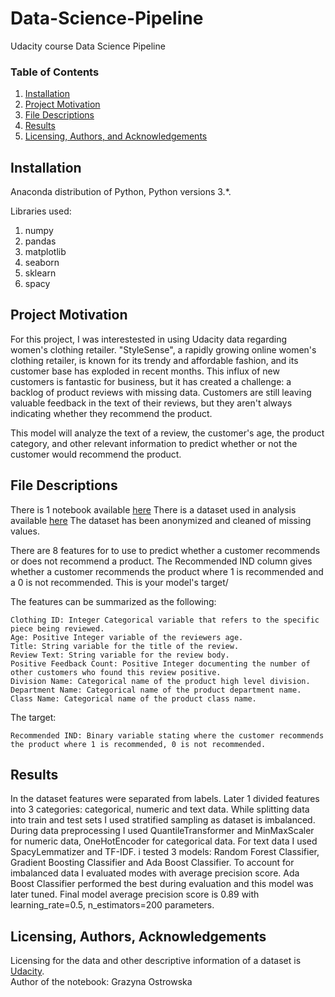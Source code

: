 # Data-Science-Pipeline
Udacity course Data Science Pipeline

### Table of Contents
1. [Installation](#installation)
2. [Project Motivation](#motivation)
3. [File Descriptions](#files)
4. [Results](#results)
5. [Licensing, Authors, and Acknowledgements](#licensing)

## Installation <a name="installation">
 
Anaconda distribution of Python, Python versions 3.*.

Libraries used:
1. numpy
2. pandas
3. matplotlib
4. seaborn
5. sklearn
6. spacy

## Project Motivation <a name="motivation"></a>
For this project, I was interestested in using Udacity data regarding women's clothing retailer.
"StyleSense", a rapidly growing online women's clothing retailer, is known for its trendy and affordable fashion, and its customer base has exploded in recent months. 
This influx of new customers is fantastic for business, but it has created a challenge: a backlog of product reviews with missing data. 
Customers are still leaving valuable feedback in the text of their reviews, but they aren't always indicating whether they recommend the product.

This model will analyze the text of a review, the customer's age, the product category, and other relevant information to predict whether or not the customer would recommend the product.

## File Descriptions <a name="files"></a>
There is 1 notebook available [here](Project1_Boston_Kaggle.ipynb)
There is a dataset used in analysis available [here](https://github.com/gostrowska/Data-Science-Pipeline/tree/main/data)
The dataset has been anonymized and cleaned of missing values.

There are 8 features for to use to predict whether a customer recommends or does not recommend a product. The Recommended IND column gives whether a customer recommends the product where 1 is recommended and a 0 is not recommended. This is your model's target/

The features can be summarized as the following:

    Clothing ID: Integer Categorical variable that refers to the specific piece being reviewed.
    Age: Positive Integer variable of the reviewers age.
    Title: String variable for the title of the review.
    Review Text: String variable for the review body.
    Positive Feedback Count: Positive Integer documenting the number of other customers who found this review positive.
    Division Name: Categorical name of the product high level division.
    Department Name: Categorical name of the product department name.
    Class Name: Categorical name of the product class name.

The target:

    Recommended IND: Binary variable stating where the customer recommends the product where 1 is recommended, 0 is not recommended.
## Results <a name="results"></a>
In the dataset features were separated from labels. Later 1 divided features into 3 categories: categorical, numeric and text data. While splitting data into train and test sets I used stratified sampling as dataset is imbalanced.
During data preprocessing I used QuantileTransformer and MinMaxScaler for numeric data, OneHotEncoder for categorical data. For text data I used SpacyLemmatizer and TF-IDF. i tested 3 models: Random Forest Classifier, Gradient Boosting Classifier and Ada Boost Classifier. To account for imbalanced data I evaluated modes with average precision score. Ada Boost Classifier performed the best during evaluation and this model was later tuned. Final model average precision score is 0.89 with learning_rate=0.5, n_estimators=200 parameters.

## Licensing, Authors, Acknowledgements <a name="licensing"></a>
Licensing for the data and other descriptive information of a dataset is [Udacity]([https://learn.udacity.com]).<br />
Author of the notebook: Grazyna Ostrowska
